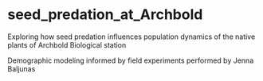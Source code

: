 # seed_predation_at_Archbold
Exploring how seed predation influences population dynamics of the native plants of Archbold Biological station

Demographic modeling informed by field experiments performed by Jenna Baljunas 
